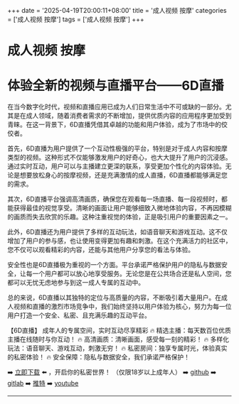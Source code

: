 +++
date = '2025-04-19T20:00:11+08:00'
title = '成人视频 按摩'
categories = ['成人视频 按摩']
tags = ['成人视频 按摩']
+++

# 成人视频 按摩

# 体验全新的视频与直播平台——6D直播

在当今数字化时代，视频和直播应用已成为人们日常生活中不可或缺的一部分。尤其是在成人领域，随着消费者需求的不断增加，提供优质内容的应用程序更加受到青睐。在这一背景下，6D直播凭借其卓越的功能和用户体验，成为了市场中的佼佼者。

首先，6D直播为用户提供了一个互动性极强的平台，特别是对于成人内容和按摩类型的视频。这种形式不仅能够激发用户的好奇心，也大大提升了用户的沉浸感。通过实时互动，用户可以与主播建立更深的联系，享受更加个性化的内容体验。无论是想要放松身心的按摩视频，还是充满激情的成人直播，6D直播都能够满足您的需求。

其次，6D直播平台强调高清画质，确保您在观看每一场直播、每一段视频时，都能获得最佳的视觉享受。清晰的画面让用户能够细致入微地体验内容，不再因模糊的画质而失去欣赏的乐趣。这种注重视觉的体验，正是吸引用户的重要因素之一。

此外，6D直播还为用户提供了多样的互动玩法，如语音聊天和游戏互动。这不仅增加了用户的参与感，也让使用变得更加有趣和刺激。在这个充满活力的社区中，您不仅可以观看精彩的内容，还能与其他用户分享您的看法与体验。

安全性也是6D直播极为重视的一个方面。平台承诺严格保护用户的隐私与数据安全，让每一个用户都可以放心地享受服务。无论您是在公共场合还是私人空间，您都可以无忧无虑地参与到这一成人专属的互动中。

总的来说，6D直播以其独特的定位与高质量的内容，不断吸引着大量用户。在成人视频和直播的激烈市场竞争中，我们始终坚持以用户体验为核心，努力为每一位用户打造一个安全、私密、且充满乐趣的互动平台。

【6D直播】
成年人的专属空间，实时互动尽享精彩
🔥 精选主播：每天数百位优质主播在线随时与你互动！
🔥 高清画质：清晰画面，感受每一刻的精彩！
🔥 多样化玩法：语音聊天、游戏互动，刺激无穷！
🔥 私密房间：独享专属时光，体验真实的私密体验！
🔥 安全保障：隐私与数据安全，我们承诺严格保护！

➡️ [立即下载](https://down123.s3.ap-east-1.amazonaws.com/down/down.html?channelCode=blog) ⬅️ ，开启你的私密世界！ 
（仅限18岁以上成年人） 
➡️ [github](https://aldult-live.github.io/) 
➡️ [gitlab](https://seo-09598d.gitlab.io/) 
➡️ [推特](https://x.com/wegame33) 
➡️ [youtube](https://www.youtube.com/@6Dlive)

---

